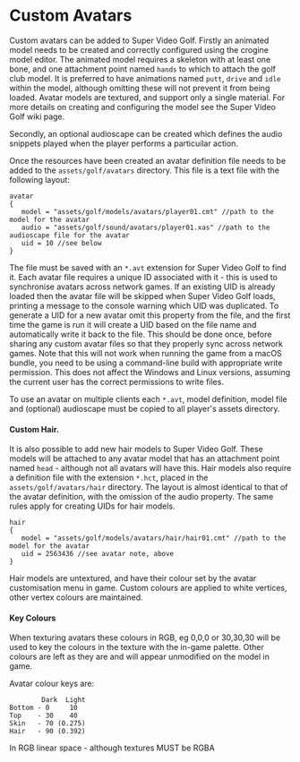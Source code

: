 # Custom Avatars

Custom avatars can be added to Super Video Golf. Firstly an animated model needs to be created and correctly configured using the crogine model editor. The animated model requires a skeleton with at least one bone, and one attachment point named `hands` to which to attach the golf club model. It is preferred to have animations named `putt`, `drive` and `idle` within the model, although omitting these will not prevent it from being loaded. Avatar models are textured, and support only a single material. For more details on creating and configuring the model see the Super Video Golf wiki page.

Secondly, an optional audioscape can be created which defines the audio snippets played when the player performs a particuilar action.

Once the resources have been created an avatar definition file needs to be added to the `assets/golf/avatars` directory. This file is a text file with the following layout:

    avatar
    {
       model = "assets/golf/models/avatars/player01.cmt" //path to the model for the avatar
       audio = "assets/golf/sound/avatars/player01.xas" //path to the audioscape file for the avatar
       uid = 10 //see below
    }

The file must be saved with an `*.avt` extension for Super Video Golf to find it. Each avatar file requires a unique ID associated with it - this is used to synchronise avatars across network games. If an existing UID is already loaded then the avatar file will be skipped when Super Video Golf loads, printing a message to the console warning which UID was duplicated. To generate a UID for a new avatar omit this property from the file, and the first time the game is run it will create a UID based on the file name and automatically write it back to the file. This should be done once, before sharing any custom avatar files so that they properly sync across network games. Note that this will not work when running the game from a macOS bundle, you need to be using a command-line build with appropriate write permission. This does not affect the Windows and Linux versions, assuming the current user has the correct permissions to write files.

To use an avatar on multiple clients each `*.avt`, model definition, model file and (optional) audioscape must be copied to all player's assets directory.


#### Custom Hair.
It is also possible to add new hair models to Super Video Golf. These models will be attached to any avatar model that has an attachment point named `head` - although not all avatars will have this. Hair models also require a definition file with the extension `*.hct`, placed in the `assets/golf/avatars/hair` directory. The layout is almost identical to that of the avatar definition, with the omission of the audio property. The same rules apply for creating UIDs for hair models.

    hair
    {
       model = "assets/golf/models/avatars/hair/hair01.cmt" //path to the model for the avatar
       uid = 2563436 //see avatar note, above
    }

Hair models are untextured, and have their colour set by the avatar customisation menu in game. Custom colours are applied to white vertices, other vertex colours are maintained.



#### Key Colours
When texturing avatars these colours in RGB, eg 0,0,0 or 30,30,30 will be used to key the colours in the texture with the in-game palette. Other colours are left as they are and will appear unmodified on the model in game.

Avatar colour keys are:

            Dark  Light
    Bottom - 0     10
    Top    - 30    40
    Skin   - 70 (0.275)
    Hair   - 90 (0.392)

In RGB linear space - although textures MUST be RGBA